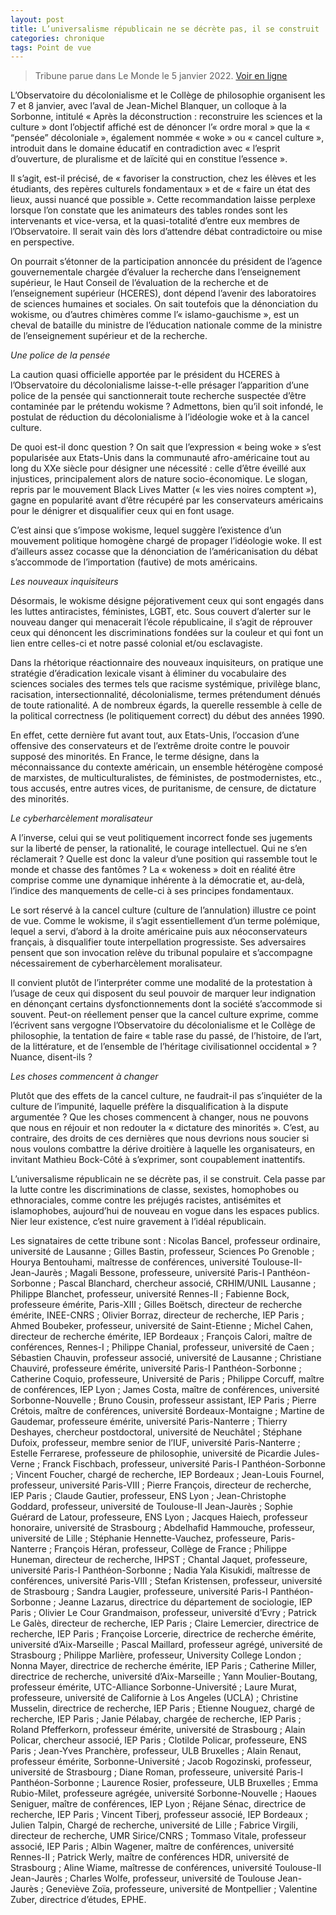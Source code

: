 ```yaml
---
layout: post
title: L’universalisme républicain ne se décrète pas, il se construit
categories: chronique
tags: Point de vue
---
```


> Tribune parue dans Le Monde le 5 janvier 2022. [Voir en ligne](https://www.lemonde.fr/idees/article/2022/01/05/universite-l-universalisme-republicain-ne-se-decrete-pas-il-se-construit_6108260_3232.html)

L’Observatoire du décolonialisme et le Collège de philosophie organisent les 7 et 8 janvier, avec l’aval de Jean-Michel Blanquer, un colloque à la Sorbonne, intitulé « Après la déconstruction : reconstruire les sciences et la culture » dont l’objectif affiché est de dénoncer l’« ordre moral » que la « “pensée” décoloniale », également nommée « woke » ou « cancel culture », introduit dans le domaine éducatif en contradiction avec « l’esprit d’ouverture, de pluralisme et de laïcité qui en constitue l’essence ».

Il s’agit, est-il précisé, de « favoriser la construction, chez les élèves et les étudiants, des repères culturels fondamentaux » et de « faire un état des lieux, aussi nuancé que possible ». Cette recommandation laisse perplexe lorsque l’on constate que les animateurs des tables rondes sont les intervenants et vice-versa, et la quasi-totalité d’entre eux membres de l’Observatoire. Il serait vain dès lors d’attendre débat contradictoire ou mise en perspective.

On pourrait s’étonner de la participation annoncée du président de l’agence gouvernementale chargée d’évaluer la recherche dans l’enseignement supérieur, le Haut Conseil de l’évaluation de la recherche et de l’enseignement supérieur (HCERES), dont dépend l’avenir des laboratoires de sciences humaines et sociales. On sait toutefois que la dénonciation du wokisme, ou d’autres chimères comme l’« islamo-gauchisme », est un cheval de bataille du ministre de l’éducation nationale comme de la ministre de l’enseignement supérieur et de la recherche.

*Une police de la pensée*

La caution quasi officielle apportée par le président du HCERES à l’Observatoire du décolonialisme laisse-t-elle présager l’apparition d’une police de la pensée qui sanctionnerait toute recherche suspectée d’être contaminée par le prétendu wokisme ? Admettons, bien qu’il soit infondé, le postulat de réduction du décolonialisme à l’idéologie woke et à la cancel culture.

De quoi est-il donc question ? On sait que l’expression « being woke » s’est popularisée aux Etats-Unis dans la communauté afro-américaine tout au long du XXe siècle pour désigner une nécessité : celle d’être éveillé aux injustices, principalement alors de nature socio-économique. Le slogan, repris par le mouvement Black Lives Matter (« les vies noires comptent »), gagne en popularité avant d’être récupéré par les conservateurs américains pour le dénigrer et disqualifier ceux qui en font usage.

C’est ainsi que s’impose wokisme, lequel suggère l’existence d’un mouvement politique homogène chargé de propager l’idéologie woke. Il est d’ailleurs assez cocasse que la dénonciation de l’américanisation du débat s’accommode de l’importation (fautive) de mots américains.

*Les nouveaux inquisiteurs*

Désormais, le wokisme désigne péjorativement ceux qui sont engagés dans les luttes antiracistes, féministes, LGBT, etc. Sous couvert d’alerter sur le nouveau danger qui menacerait l’école républicaine, il s’agit de réprouver ceux qui dénoncent les discriminations fondées sur la couleur et qui font un lien entre celles-ci et notre passé colonial et/ou esclavagiste.

Dans la rhétorique réactionnaire des nouveaux inquisiteurs, on pratique une stratégie d’éradication lexicale visant à éliminer du vocabulaire des sciences sociales des termes tels que racisme systémique, privilège blanc, racisation, intersectionnalité, décolonialisme, termes prétendument dénués de toute rationalité. A de nombreux égards, la querelle ressemble à celle de la political correctness (le politiquement correct) du début des années 1990.

En effet, cette dernière fut avant tout, aux Etats-Unis, l’occasion d’une offensive des conservateurs et de l’extrême droite contre le pouvoir supposé des minorités. En France, le terme désigne, dans la méconnaissance du contexte américain, un ensemble hétérogène composé de marxistes, de multiculturalistes, de féministes, de postmodernistes, etc., tous accusés, entre autres vices, de puritanisme, de censure, de dictature des minorités.

*Le cyberharcèlement moralisateur*

A l’inverse, celui qui se veut politiquement incorrect fonde ses jugements sur la liberté de penser, la rationalité, le courage intellectuel. Qui ne s’en réclamerait ? Quelle est donc la valeur d’une position qui rassemble tout le monde et chasse des fantômes ? La « wokeness » doit en réalité être comprise comme une dynamique inhérente à la démocratie et, au-delà, l’indice des manquements de celle-ci à ses principes fondamentaux.

Le sort réservé à la cancel culture (culture de l’annulation) illustre ce point de vue. Comme le wokisme, il s’agit essentiellement d’un terme polémique, lequel a servi, d’abord à la droite américaine puis aux néoconservateurs français, à disqualifier toute interpellation progressiste. Ses adversaires pensent que son invocation relève du tribunal populaire et s’accompagne nécessairement de cyberharcèlement moralisateur.

Il convient plutôt de l’interpréter comme une modalité de la protestation à l’usage de ceux qui disposent du seul pouvoir de marquer leur indignation en dénonçant certains dysfonctionnements dont la société s’accommode si souvent. Peut-on réellement penser que la cancel culture exprime, comme l’écrivent sans vergogne l’Observatoire du décolonialisme et le Collège de philosophie, la tentation de faire « table rase du passé, de l’histoire, de l’art, de la littérature, et de l’ensemble de l’héritage civilisationnel occidental » ? Nuance, disent-ils ?

*Les choses commencent à changer*

Plutôt que des effets de la cancel culture, ne faudrait-il pas s’inquiéter de la culture de l’impunité, laquelle préfère la disqualification à la dispute argumentée ? Que les choses commencent à changer, nous ne pouvons que nous en réjouir et non redouter la « dictature des minorités ». C’est, au contraire, des droits de ces dernières que nous devrions nous soucier si nous voulons combattre la dérive droitière à laquelle les organisateurs, en invitant Mathieu Bock-Côté à s’exprimer, sont coupablement inattentifs.

L’universalisme républicain ne se décrète pas, il se construit. Cela passe par la lutte contre les discriminations de classe, sexistes, homophobes ou ethnoraciales, comme contre les préjugés racistes, antisémites et islamophobes, aujourd’hui de nouveau en vogue dans les espaces publics. Nier leur existence, c’est nuire gravement à l’idéal républicain.

Les signataires de cette tribune sont : Nicolas Bancel, professeur ordinaire, université de Lausanne ; Gilles Bastin, professeur, Sciences Po Grenoble ; Hourya Bentouhami, maîtresse de conférences, université Toulouse-II-Jean-Jaurès ; Magali Bessone, professeure, université Paris-I Panthéon-Sorbonne ; Pascal Blanchard, chercheur associé, CRHIM/UNIL Lausanne ; Philippe Blanchet, professeur, université Rennes-II ; Fabienne Bock, professeure émérite, Paris-XIII ; Gilles Boëtsch, directeur de recherche émérite, INEE-CNRS ; Olivier Borraz, directeur de recherche, IEP Paris ; Ahmed Boubeker, professeur, université de Saint-Etienne ; Michel Cahen, directeur de recherche émérite, IEP Bordeaux ; François Calori, maître de conférences, Rennes-I ; Philippe Chanial, professeur, université de Caen ; Sébastien Chauvin, professeur associé, université de Lausanne ; Christiane Chauviré, professeure émérite, université Paris-I Panthéon-Sorbonne ; Catherine Coquio, professeure, Université de Paris ; Philippe Corcuff, maître de conférences, IEP Lyon ; James Costa, maître de conférences, université Sorbonne-Nouvelle ; Bruno Cousin, professeur assistant, IEP Paris ; Pierre Crétois, maître de conférences, université Bordeaux-Montaigne ; Martine de Gaudemar, professeure émérite, université Paris-Nanterre ; Thierry Deshayes, chercheur postdoctoral, université de Neuchâtel ; Stéphane Dufoix, professeur, membre senior de l’IUF, université Paris-Nanterre ; Estelle Ferrarese, professeure de philosophie, université de Picardie Jules-Verne ; Franck Fischbach, professeur, université Paris-I Panthéon-Sorbonne ; Vincent Foucher, chargé de recherche, IEP Bordeaux ; Jean-Louis Fournel, professeur, université Paris-VIII ; Pierre François, directeur de recherche, IEP Paris ; Claude Gautier, professeur, ENS Lyon ; Jean-Christophe Goddard, professeur, université de Toulouse-II Jean-Jaurès ; Sophie Guérard de Latour, professeure, ENS Lyon ; Jacques Haiech, professeur honoraire, université de Strasbourg ; Abdelhafid Hammouche, professeur, université de Lille ; Stéphanie Hennette-Vauchez, professeure, Paris-Nanterre ; François Héran, professeur, Collège de France ; Philippe Huneman, directeur de recherche, IHPST ; Chantal Jaquet, professeure, université Paris-I Panthéon-Sorbonne ; Nadia Yala Kisukidi, maîtresse de conférences, université Paris-VIII ; Stefan Kristensen, professeur, université de Strasbourg ; Sandra Laugier, professeure, université Paris-I Panthéon-Sorbonne ; Jeanne Lazarus, directrice du département de sociologie, IEP Paris ; Olivier Le Cour Grandmaison, professeur, université d’Evry ; Patrick Le Galès, directeur de recherche, IEP Paris ; Claire Lemercier, directrice de recherche, IEP Paris ; Françoise Lorcerie, directrice de recherche émérite, université d’Aix-Marseille ; Pascal Maillard, professeur agrégé, université de Strasbourg ; Philippe Marlière, professeur, University College London ; Nonna Mayer, directrice de recherche émérite, IEP Paris ; Catherine Miller, directrice de recherche, université d’Aix-Marseille ; Yann Moulier-Boutang, professeur émérite, UTC-Alliance Sorbonne-Université ; Laure Murat, professeure, université de Californie à Los Angeles (UCLA) ; Christine Musselin, directrice de recherche, IEP Paris ; Etienne Nouguez, chargé de recherche, IEP Paris ; Janie Pélabay, chargée de recherche, IEP Paris ; Roland Pfefferkorn, professeur émérite, université de Strasbourg ; Alain Policar, chercheur associé, IEP Paris ; Clotilde Policar, professeure, ENS Paris ; Jean-Yves Pranchère, professeur, ULB Bruxelles ; Alain Renaut, professeur émérite, Sorbonne-Université ; Jacob Rogozinski, professeur, université de Strasbourg ; Diane Roman, professeure, université Paris-I Panthéon-Sorbonne ; Laurence Rosier, professeure, ULB Bruxelles ; Emma Rubio-Milet, professeure agrégée, université Sorbonne-Nouvelle ; Haoues Seniguer, maître de conférences, IEP Lyon ; Réjane Sénac, directrice de recherche, IEP Paris ; Vincent Tiberj, professeur associé, IEP Bordeaux ; Julien Talpin, Chargé de recherche, université de Lille ; Fabrice Virgili, directeur de recherche, UMR Sirice/CNRS ; Tommaso Vitale, professeur associé, IEP Paris ; Albin Wagener, maître de conférences, université Rennes-II ; Patrick Werly, maître de conférences HDR, université de Strasbourg ; Aline Wiame, maîtresse de conférences, université Toulouse-II Jean-Jaurès ; Charles Wolfe, professeur, université de Toulouse Jean-Jaurès ; Geneviève Zoïa, professeure, université de Montpellier ; Valentine Zuber, directrice d’études, EPHE.
